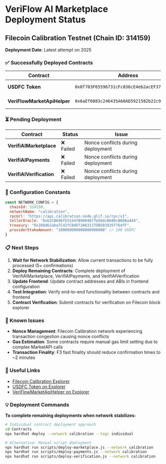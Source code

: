 # VeriFlow AI Marketplace Deployment Status
## Filecoin Calibration Testnet (Chain ID: 314159)

**Deployment Date**: Latest attempt on 2025

### ✅ Successfully Deployed Contracts

| Contract | Address | Status | Transaction Hash |
|----------|---------|--------|------------------|
| **USDFC Token** | `0x0f703F65596731cFc036cE4eb2acEF37B9169a6e` | ✅ Deployed | - |
| **VeriFlowMarketApiHelper** | `0x6aEf0883c246435A60AD5921582b22c9a7132175` | ✅ Deployed | `0x4adb7f3282d32a663a54fa79c9918752bc10cc882962aa5b7ee95dbb7f02b8e6` |

### ⏳ Pending Deployment

| Contract | Status | Issue |
|----------|--------|-------|
| **VerifiAIMarketplace** | ❌ Failed | Nonce conflicts during deployment |
| **VerifiAIPayments** | ❌ Failed | Nonce conflicts during deployment |
| **VerifiAIVerification** | ❌ Failed | Nonce conflicts during deployment |

### 🔧 Configuration Constants

```javascript
const NETWORK_CONFIG = {
  chainId: 314159,
  networkName: "calibration",
  rpcUrl: "https://api.calibration.node.glif.io/rpc/v1",
  tellorOracle: "0xb2CB696fE5244fB9004877e58dcB680cB86Ba444",
  treasury: "0x268d62aba7C42fCB4D72A83137DB503935f764fF",
  providerStakeAmount: "100000000000000000000" // 100 USDFC
}
```

### 📋 Next Steps

1. **Wait for Network Stabilization**: Allow current transactions to be fully processed (5+ confirmations)
2. **Deploy Remaining Contracts**: Complete deployment of VerifiAIMarketplace, VerifiAIPayments, and VerifiAIVerification
3. **Update Frontend**: Update contract addresses and ABIs in frontend configuration
4. **Test Integration**: Verify end-to-end functionality between contracts and frontend
5. **Contract Verification**: Submit contracts for verification on Filecoin block explorer

### 🚨 Known Issues

- **Nonce Management**: Filecoin Calibration network experiencing transaction congestion causing nonce conflicts
- **Gas Estimation**: Some contracts require manual gas limit setting due to complex MarketAPI calls
- **Transaction Finality**: F3 fast finality should reduce confirmation times to ~2 minutes

### 🔗 Useful Links

- [Filecoin Calibration Explorer](https://calibration.filfox.info/)
- [USDFC Token on Explorer](https://calibration.filfox.info/en/address/0x0f703F65596731cFc036cE4eb2acEF37B9169a6e)
- [VeriFlowMarketApiHelper on Explorer](https://calibration.filfox.info/en/address/0x6aEf0883c246435A60AD5921582b22c9a7132175)

### 💡 Deployment Commands

**To complete remaining deployments when network stabilizes:**

```bash
# Individual contract deployment approach
cd Contracts
npx hardhat deploy --network calibration --tags individual

# Alternative: Manual script deployment
npx hardhat run scripts/deploy-marketplace.js --network calibration
npx hardhat run scripts/deploy-payments.js --network calibration  
npx hardhat run scripts/deploy-verification.js --network calibration
``` 